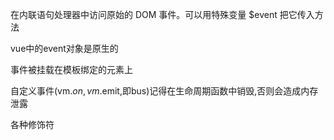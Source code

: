 在内联语句处理器中访问原始的 DOM 事件。可以用特殊变量 $event 把它传入方法

vue中的event对象是原生的

事件被挂载在模板绑定的元素上

自定义事件(vm.$on,vm.$emit,即bus)记得在生命周期函数中销毁,否则会造成内存泄露

各种修饰符
